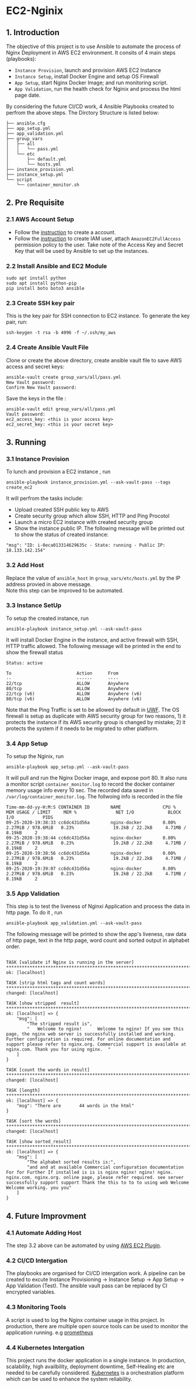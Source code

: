 # EC2-Nginix

## 1. Introduction 
The objective of this project is to use Ansible to automate the process of Nginx Deployment in AWS EC2 environment. It consits of 4 main steps (playbooks):
- `Instance Provision`, launch and provision AWS EC2 Instance
- `Instance Setup`, install Docker Engine and setup OS Firewall 
- `App Setup`, start Nginx Docker Image; and run monitoring script. 
- `App Validation`, run the health check for Nginix and process the html page date. 

By considering the future CI/CD work, 4 Ansible Playbooks created to perfrom the above steps. The Dirctory Structure is listed below:
```
├── ansible.cfg
├── app_setup.yml
├── app_validation.yml
├── group_vars
│   ├── all
│   │   └── pass.yml
│   └── etc
│       ├── default.yml
│       └── hosts.yml
├── instance_provision.yml
├── instance_setup.yml
└── script
    └── container_monitor.sh
```

## 2. Pre Requisite
### 2.1 AWS Account Setup 
 * Follow the [instruction](https://aws.amazon.com/premiumsupport/knowledge-center/create-and-activate-aws-account/) to create a account. 
 * Follow the [instruction](https://docs.aws.amazon.com/IAM/latest/UserGuide/id_users_create.html#id_users_create_console) to create IAM user, attach `AmazonEC2FullAccess` permission policy to the user. Take note of the Access Key and Secret Key that will be used by Ansible to set up the instances.
 ### 2.2 Install Ansible and EC2 Module 
 ```
sudo apt install python
sudo apt install python-pip
pip install boto boto3 ansible
```
### 2.3 Create SSH key pair 
This is the key pair for SSH connection to EC2 instance. To generate the key pair, run:
```
ssh-keygen -t rsa -b 4096 -f ~/.ssh/my_aws
```
### 2.4 Create Ansible Vault File 
Clone or create the above directory, create ansible vault file to save AWS access and secret keys:
```
ansible-vault create group_vars/all/pass.yml
New Vault password:
Confirm New Vault password:
```
Save the keys in the file :
```
ansible-vault edit group_vars/all/pass.yml 
Vault password:
ec2_access_key: <this is your access key>                                      
ec2_secret_key: <this is your secret key>
```

## 3. Running 

### 3.1 Instance Provision 
To lunch and provision a EC2 instance , run
```
ansible-playbook instance_provision.yml --ask-vault-pass --tags create_ec2
```
It will perfrom the tasks include: 
* Upload created SSH public key to AWS 
* Create security group which allow SSH, HTTP and Ping Procotol 
* Launch a micro EC2 instance with created security group
* Show the instance public IP. 
The following message will be printed out to show the status of created instance: 
```
"msg": "ID: i-0eca013314629635c - State: running - Public IP: 18.133.142.154"
```
### 3.2 Add Host
Replace the value of `ansible_host` in `group_vars/etc/hosts.yml` by the IP address provied in above message.  
Note this step can be improved to be automated. 


### 3.3 Instance SetUp 
To setup the created instance, run
```
ansible-playbook instance_setup.yml --ask-vault-pass
```
It will install Docker Engine in the instance, and active firewall with SSH, HTTP traffic allowed.  The following message will be printed in the end to show the firewall status 
```
Status: active

To                         Action      From
--                         ------      ----
22/tcp                     ALLOW       Anywhere
80/tcp                     ALLOW       Anywhere
22/tcp (v6)                ALLOW       Anywhere (v6)
80/tcp (v6)                ALLOW       Anywhere (v6)
```
Note that the Ping Traffic is set to be allowed by default in [UWF](https://help.ubuntu.com/community/UFW). The OS firewall is setup as duplicate with AWS security group for two reasons, 1) it protects the instance if its AWS security group is changed by mistake; 2) it protects the system if it needs to be migrated to other platform.

### 3.4 App Setup 
To setup the Nginix, run 

```
ansible-playbook app_setup.yml --ask-vault-pass
```
It will pull and run the Nginx Docker image, and expose port 80.  It also runs a monitor script `container_monitor.log` to record the docker container memory usage info every 10 sec. The recorded data saved in `/var/log/container_monitor.log`. The follwoing info is recorded in the file 
```
Time-mm-dd-yy-H:M:S CONTAINER ID        NAME                CPU %               MEM USAGE / LIMIT     MEM %               NET I/O             BLOCK I/O           PIDS
09-25-2020-19:38:33 cc6dc431d56a        nginx-docker        0.00%               2.27MiB / 978.6MiB   0.23%               19.2kB / 22.2kB     4.71MB / 8.19kB     2
09-25-2020-19:38:44 cc6dc431d56a        nginx-docker        0.00%               2.27MiB / 978.6MiB   0.23%               19.2kB / 22.2kB     4.71MB / 8.19kB     2
09-25-2020-19:38:56 cc6dc431d56a        nginx-docker        0.00%               2.27MiB / 978.6MiB   0.23%               19.2kB / 22.2kB     4.71MB / 8.19kB     2
09-25-2020-19:39:07 cc6dc431d56a        nginx-docker        0.00%               2.27MiB / 978.6MiB   0.23%               19.2kB / 22.2kB     4.71MB / 8.19kB     2
```
 
### 3.5 App Validation 
This step is to test the liveness of Nginxi Application and process the data in http page. To do it , run 
```
ansible-playbook app_validation.yml --ask-vault-pass
```
The following message will be printed to show the app's liveness, raw data of http page, text in the http page, word count and sorted output in alphabet order.
```

TASK [validate if Nginx is running in the server] ****************************************************************************************************************
ok: [localhost]

TASK [strip html tags and count words] ***************************************************************************************************************************
changed: [localhost]

TASK [show stripped  result] *************************************************************************************************************************************
ok: [localhost] => {
    "msg": [
        "The stripped result is",
        "   Welcome to nginx!      Welcome to nginx! If you see this page, the nginx web server is successfully installed and working. Further configuration is required. For online documentation and support please refer to nginx.org. Commercial support is available at nginx.com. Thank you for using nginx.  "
    ]
}

TASK [count the words in result] *********************************************************************************************************************************
changed: [localhost]

TASK [length] ****************************************************************************************************************************************************
ok: [localhost] => {
    "msg": "There are       44 words in the html"
}

TASK [sort the words] ********************************************************************************************************************************************
changed: [localhost]

TASK [show sorted_result] ****************************************************************************************************************************************
ok: [localhost] => {
    "msg": [
        "The alphabet sorted results is:",
        "and and at available Commercial configuration documentation For for Further If installed is is is nginx nginx! nginx! nginx. nginx.com. nginx.org. online page, please refer required. see server successfully support support Thank the this to to to using web Welcome Welcome working. you you"
    ]
}
```

## 4. Future Improvment 
### 4.1 Automate Adding Host 
The step 3.2 above can be automated by using [AWS EC2 Plugin](https://docs.ansible.com/ansible/latest/collections/amazon/aws/aws_ec2_inventory.html). 
### 4.2 CI/CD Intergation 
The playbooks are organised for CI/CD intergation work. A pipeline can be created to excute Instance Provisioning -> Instance Setup -> App Setup -> App Validation (Test). The ansible vault pass can be replaced by CI encrypted variables. 
### 4.3 Monitoring Tools 
A script is used to log the Nginx container usage in this project. In production, there are multiple open source tools can be used to monitor the application running. e.g [prometheus](https://prometheus.io/) 
### 4.4 Kubernetes Intergation 
This project runs the docker application in a single instance. In production, scalability, high availbility, deployment downtime, Self-Healing etc are needed to be carefully considered. [Kubernetes](https://kubernetes.io/) is a orchestration platform which can be used to enhance the system reliability. 
